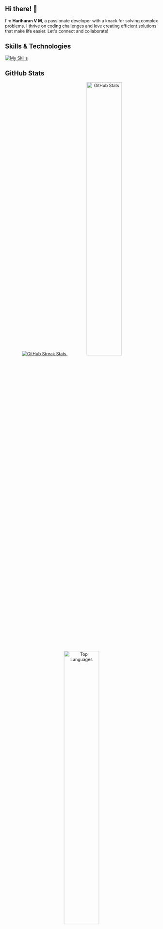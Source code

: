 ## Hi there! 👋
I'm **Hariharan V M**, a passionate developer with a knack for solving complex problems. I thrive on coding challenges and love creating efficient solutions that make life easier. Let's connect and collaborate!

## Skills & Technologies

[![My Skills](https://skillicons.dev/icons?i=java,c,py,nextjs,js,html,css&perline=8)](https://skillicons.dev)

## GitHub Stats
<div align="center">
<a href="https://git.io/streak-stats">
  <img src="https://streak-stats.demolab.com?user=hariharan1009&theme=radical&hide_border=true" alt="GitHub Streak Stats">
</a>

  <img src="https://github-readme-stats.vercel.app/api?username=hariharan1009&show_icons=true&theme=radical&hide_border=true" alt="GitHub Stats" width="48%" />
  <a href="https://github.com/hariharan1009/github-readme-stats">
    <img src="https://github-readme-stats.vercel.app/api/top-langs/?username=hariharan1009&layout=compact&theme=radical&hide_border=true" alt="Top Languages" width="48%" />
  </a>
</div>

## Connect with Me
<a href="https://leetcode.com/u/hari10haran/" target="_blank" rel="noopener noreferrer">
  <img src="https://upload.wikimedia.org/wikipedia/commons/1/19/LeetCode_logo_black.png" alt="LeetCode" width="20" /> 
</a> | 
<a href="https://www.linkedin.com/in/hari-haran-10sep2004/" target="_blank" rel="noopener noreferrer">
  <img src="https://upload.wikimedia.org/wikipedia/commons/c/ca/LinkedIn_logo_initials.png" alt="LinkedIn" width="20" /> 
</a> | 
<a href="https://www.instagram.com/fan__of__life/" target="_blank" rel="noopener noreferrer">
  <img src="https://upload.wikimedia.org/wikipedia/commons/a/a5/Instagram_icon.png" alt="Instagram" width="20" /> 
</a> | 
<a href="https://wa.me/8946020893" target="_blank" rel="noopener noreferrer">
  <img src="https://upload.wikimedia.org/wikipedia/commons/6/6b/WhatsApp.svg" alt="WhatsApp" width="20" /> 
</a>
